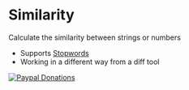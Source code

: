 # Similarity

Calculate the similarity between strings or numbers

* Supports [Stopwords](http://en.wikipedia.org/wiki/Stop_words)
* Working in a different way from a diff tool


[![Paypal Donations](https://www.paypalobjects.com/en_US/i/btn/btn_donate_SM.gif)](https://www.paypal.com/cgi-bin/webscr?cmd=_s-xclick&hosted_button_id=EK6F2WRKG7GNN&item_name=similarity)
